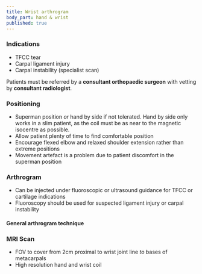 ```yaml
---
title: Wrist arthrogram
body_part: hand & wrist
published: true
---
```


### Indications
- TFCC tear
- Carpal ligament injury
- Carpal instability (specialist scan)

Patients must be referred by a **consultant orthopaedic surgeon** with vetting by **consultant radiologist**.

### Positioning
- Superman position _or_ hand by side if not tolerated. Hand by side only works in a slim patient, as the coil must be as near to the magnetic isocentre as possible.
- Allow patient plenty of time to find comfortable position
- Encourage flexed elbow and relaxed shoulder extension rather than extreme positions
- Movement artefact is a problem due to patient discomfort in the superman position

### Arthrogram
- Can be injected under fluoroscopic or ultrasound guidance for TFCC or cartilage indications
- Fluoroscopy should be used for suspected ligament injury or carpal instability

#### General arthrogram technique


### MRI Scan
- FOV to cover from 2cm proximal to wrist joint line _to_ bases of metacarpals
- High resolution hand and wrist coil